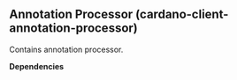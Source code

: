 ## Annotation Processor (cardano-client-annotation-processor)

Contains annotation processor.

**Dependencies**
